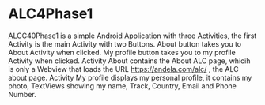 # ALC4Phase1

ALCC40Phase1 is a simple Android Application with three Activities, the first Activity is the main Activity with two Buttons. About button takes you to About Activity when clicked. My profile button  takes you to my profile Activity when clicked. Activity About contains the About ALC page, whicih is only a Webview that loads the URL https://andela.com/alc/ , the ALC about page. Activity My profile displays my personal profile, it contains my photo, TextViews showing my name, Track, Country, Email and Phone Number.

